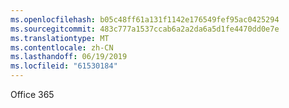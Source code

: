```yaml
---
ms.openlocfilehash: b05c48ff61a131f1142e176549fef95ac0425294
ms.sourcegitcommit: 483c777a1537ccab6a2a2da6a5d1fe4470dd0e7e
ms.translationtype: MT
ms.contentlocale: zh-CN
ms.lasthandoff: 06/19/2019
ms.locfileid: "61530184"
---
```

Office 365
